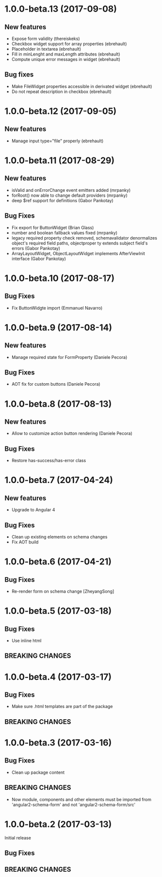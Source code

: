 # 1.0.0-beta.13 (2017-09-08)

## New features

- Expose form validity (thereiskeks)
- Checkbox widget support for array properties (ebrehault)
- Placeholder in textarea (ebrehault)
- Fill in minLenght and maxLength attributes (ebrehault)
- Compute unique error messages in widget (ebrehault)

## Bug fixes

- Make FileWidget properties accessible in derivated widget (ebrehault)
- Do not repeat description in checkbox (ebrehault)

# 1.0.0-beta.12 (2017-09-05)

## New features

- Manage input type="file" properly (ebrehault)

# 1.0.0-beta.11 (2017-08-29)

## New features

- isValid and onErrorChange event emitters added (mrpanky)
- forRoot() now able to change default providers (mrpanky)
- deep $ref support for definitions (Gabor Pankotay)

## Bug Fixes

- Fix export for ButtonWidget (Brian Glass)
- number and boolean fallback values fixed (mrpanky)
- legacy required property check removed, schemavalidator denormalizes object's required field paths, objectproper
ty extends subject field's errors (Gabor Pankotay)
- ArrayLayoutWidget, ObjectLayoutWidget implements AfterViewInit interface (Gabor Pankotay)

# 1.0.0-beta.10 (2017-08-17)

## Bug Fixes

- Fix ButtonWidgte import (Emmanuel Navarro)

# 1.0.0-beta.9 (2017-08-14)

## New features

- Manage required state for FormProperty (Daniele Pecora)

## Bug Fixes

- AOT fix for custom buttons (Daniele Pecora)

# 1.0.0-beta.8 (2017-08-13)

## New features

- Allow to customize action button rendering (Daniele Pecora)

## Bug Fixes

- Restore has-success/has-error class

# 1.0.0-beta.7 (2017-04-24)

## New features

- Upgrade to Angular 4

## Bug Fixes

- Clean up existing elements on schema changes
- Fix AOT build

# 1.0.0-beta.6 (2017-04-21)

## Bug Fixes

- Re-render form on schema change [ZheyangSong]

# 1.0.0-beta.5 (2017-03-18)

## Bug Fixes

- Use inline html

## BREAKING CHANGES

# 1.0.0-beta.4 (2017-03-17)

## Bug Fixes

- Make sure .html templates are part of the package

## BREAKING CHANGES

# 1.0.0-beta.3 (2017-03-16)

## Bug Fixes

- Clean up package content

## BREAKING CHANGES

- Now module, components and other elements must be imported from 'angular2-schema-form' and not 'angular2-schema-form/src'

# 1.0.0-beta.2 (2017-03-13)

Initial release

## Bug Fixes

## BREAKING CHANGES

